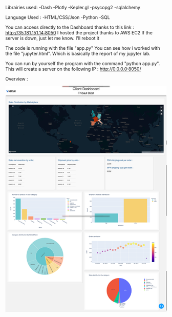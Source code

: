 Librairies used: 
  -Dash
  -Plotly
  -Kepler.gl
  -psycopg2
  -sqlalchemy
  
Language Used :
  -HTML/CSS/Json
  -Python
  -SQL
  
You can access directly to the Dashboard thanks to this link : http://35.181.151.14:8050
I hosted the project thanks to AWS EC2
If the server is down, just let me know. I'll reboot it 

The code is running with the file "app.py"
You can see how i worked with the file "jupyter.html". Which is basically the report of my jupyter lab. 

You can run by yourself the program with the command "python app.py". This will create a server on the following IP : http://0.0.0.0:8050/


Overview :

![](image/overview.png)
